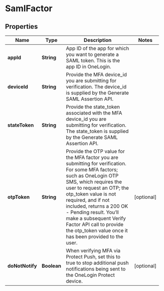 

# SamlFactor


## Properties

| Name | Type | Description | Notes |
|------------ | ------------- | ------------- | -------------|
|**appId** | **String** | App ID of the app for which you want to generate a SAML token. This is the app ID in OneLogin. |  |
|**deviceId** | **String** | Provide the MFA device_id you are submitting for verification. The device_id is supplied by the Generate SAML Assertion API. |  |
|**stateToken** | **String** | Provide the state_token associated with the MFA device_id you are submitting for verification. The state_token is supplied by the Generate SAML Assertion API. |  |
|**otpToken** | **String** | Provide the OTP value for the MFA factor you are submitting for verification. For some MFA factors; such as OneLogin OTP SMS, which requires the user to request an OTP; the otp_token value is not required, and if not included, returns a 200 OK - Pending result. You’ll make a subsequent Verify Factor API call to provide the otp_token value once it has been provided to the user. |  [optional] |
|**doNotNotify** | **Boolean** | When verifying MFA via Protect Push, set this to true to stop additional push notifications being sent to the OneLogin Protect device. |  [optional] |



